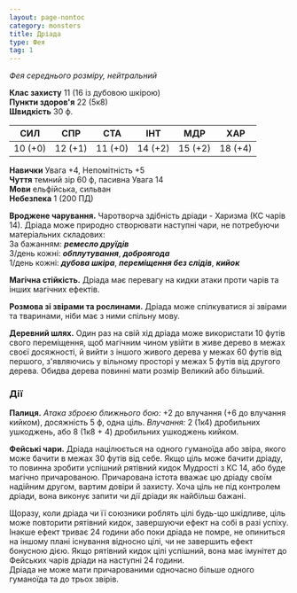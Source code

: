 ```yaml
---
layout: page-nontoc
category: monsters
title: Дріада
type: Фея
tag: 1
---
```


_Фея середнього розміру, нейтральний_  

**Клас захисту** 11 (16 із дубовою шкірою)    
**Пункти здоров'я** 22 (5к8)    
**Швидкість** 30 ф.  

| СИЛ     | СПР     | СТА     | ІНТ     | МДР     | ХАР     |
| ------- | ------- | ------- | ------- | ------- | ------- |
| 10 (+0) | 12 (+1) | 11 (+0) | 14 (+2) | 15 (+2) | 18 (+4) |

**Навички** Увага +4, Непомітність +5    
**Чуття** темний зір 60 ф, пасивна Увага 14    
**Мови** ельфійська, сильван    
**Небезпека** 1 (200 ПД)  

**Вроджене чарування.** Чаротворча здібність дріади - Харизма (КС чарів 14). Дріада може природно створювати наступні чари, не потребуючи матеріальних складових:    
За бажанням: **_ремесло друїдів_**    
3/день кожні: **_обплутування_**, **_доброягода_**    
1/день кожні: **_дубова шкіра_**, **_переміщення без слідів_**, **_кийок_**  

**Магічна стійкість.** Дріада має перевагу на кидки атаки проти чарів та інших магічних ефектів.    

**Розмова зі звірами та рослинами.** Дріада може спілкуватися зі звірами та тваринами, ніби має з ними спільну мову.    

**Деревний шлях.** Один раз на свій хід дріада може використати 10 футів свого переміщення, щоб магічним чином увійти в живе дерево в межах своєї досяжності, й вийти з іншого живого дерева у межах 60 футів від першого, з'являючись у вільному просторі у межах 5 футів від другого дерева. Обидва дерева повинні мати розмір Великий або більший.

### Дії
**Палиця.** _Атака зброєю ближнього бою:_ +2 до влучання (+6 до влучання кийком), досяжність 5 ф, одна ціль. _Влучання:_ 2 (1к4) дробильних ушкоджень, або 8 (1к8 + 4) дробильних ушкоджень кийком.    

**Фейські чари.** Дріада націлюється на одного гуманоїда або звіра, якого може бачити в межах 30 футів від себе. Якщо ціль може бачити дріаду, то повинна зробити успішний рятівний кидок Мудрості з КС 14, або буде магічно причарованою. Причарована істота вважає цю дріаду своїм надійним другом, вартим довіри й захисту. Хоча ціль не під контролем дріади, вона виконує запити чи дії дріади як найбільш бажані.    

Щоразу, коли дріада чи її союзники роблять цілі будь-що шкідливе, ціль може повторити рятівний кидок, завершуючи ефект на собі в разі успіху. Інакше ефект триває 24 години або поки дріада не помре, не опиниться на іншому плані існування відносно цілі, чи не завершить ефект бонусною дією. Якщо рятівний кидок цілі успішний, вона має імунітет до Фейських чарів дріади на наступні 24 години.    
Дріада не може мати причарованими одночасно більше одного гуманоїда та до трьох звірів.
